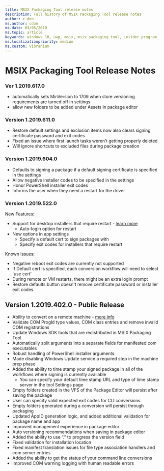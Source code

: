 ```yaml
---
title: MSIX Packaging Tool release notes
description: Full history of MSIX Packaging Tool release notes
author: c-don
ms.author: cdon
ms.date: 03/05/2019
ms.topic: article
keywords: windows 10, uwp, msix, msix packaging tool, insider program
ms.localizationpriority: medium
ms.custom: Vibranium
---
```


# MSIX Packaging Tool Release Notes

### Ver 1.2019.617.0
- automatically sets MinVersion to 1709 when store versioning requirements are turned off in settings
- allow new folders to be added under Assets in package editor

### Version 1.2019.611.0

- Restore default settings and exclusion items now also clears signing certificate password and exit codes
- Fixed an issue where first launch tasks weren't getting properly deleted
- Will ignore shortcuts to excluded files during package creation

### Version 1.2019.604.0

- Defaults to signing a package if a default signing certificate is specified in the settings
- Allow negative installer codes to be specified in the settings
- Honor PowerShell installer exit codes
- Informs the user when they need a restart for the driver

### Version 1.2019.522.0

New Features:

- Support for desktop installers that require restart - [learn more](../support-restart.md)
    - Auto-login option for restart 
- New options in app settings
    - Specify a default cert to sign packages with 
    - Specify exit codes for installers that require restart
    
Known Issues:

- Negative reboot exit codes are currently not supported
- If Default cert is specified, each conversion workflow will need to select 'use cert'
- During remote or VM restarts, there might be an extra login prompt 
- Restore defaults button doesn't remove certificate password or installer exit codes

## Version 1.2019.402.0 - Public Release

 - Ability to convert on a remote machine - [more info](../remote-conversion-setup.md)
 - Validate COM ProgId type values, COM class entries and remove invalid COM registrations
 - Update Windows SDK tools that are redistributed in MSIX Packaging Tool 
 - Automatically split arguments into a separate fields for manifested com executables
 - Robust handling of PowerShell installer arguments
 - Made disabling Windows Update service a required step in the machine prep phase
- Added the ability to time stamp your signed package in all of the workflows where signing is currently available
    - You can specify your default time stamp URL and type of time stamp server in the tool Settings page 
- Empty folders created in the VFS of the Package Editor will persist after saving the package
- User can specify valid expected exit codes for CLI conversions
- Empty folders generated during a conversion will persist through packaging
- Updated AppID generation logic, and added additional validation for package name and app 
- Improved management experience in package editor
- Auto versioning recommendations when saving in package editor
- Added the ability to use “.” to progress the version field
- Fixed validation for installation location
- Fixed manifest translation issues for file type association handlers and com server entries
- Added the ability to get the status of your command line conversions
- Improved COM warning logging with human readable errors
